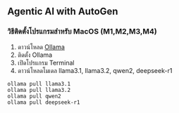 ## Agentic AI with AutoGen

### วิธีติดตั้งโปรแกรมสำหรับ MacOS (M1,M2,M3,M4)
1) ดาวน์โหลด [Ollama](https://ollama.com/download/Ollama-darwin.zip)
2) ติดตั้ง Ollama
3) เปิดโปรแกรม Terminal
4) ดาวน์โหลดโมเดล llama3.1, llama3.2, qwen2, deepseek-r1
```
ollama pull llama3.1
ollama pull llama3.2
ollama pull qwen2
ollama pull deepseek-r1
```

